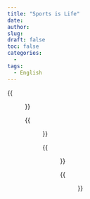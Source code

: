 ```yaml
---
title: "Sports is Life"
date: 
author: 
slug: 
draft: false
toc: false
categories:
  - 
tags:
  - English
---
```


{{<figure src="https://raw.githubusercontent.com/DarknessYzY/Photos/main/IMG_7406.JPG" 
          title="Fencing 'Champions'" caption="With Coach Tim Robinson and my teammate Jack Bennett!">}}

  
  {{<figure src="https://raw.githubusercontent.com/DarknessYzY/Photos/main/IMG_5421.JPG" 
          title="Basketball training" caption="Being assistant to Coach Gary Colson (Memphis Grizzlies)!">}}
  
  
   {{<figure src="https://scontent-msp1-1.xx.fbcdn.net/v/t1.6435-9/246967258_3102405173365119_2011554819195411449_n.jpg?_nc_cat=105&ccb=1-5&_nc_sid=0debeb&_nc_ohc=UbFC5gHvYncAX-ITyeQ&tn=56ndwYLw8MJgaWYy&_nc_ht=scontent-msp1-1.xx&oh=3655a1d878ed6a1478834d3a08dc1bb9&oe=619BD562" caption="Met with Brandon Ingram in his Rookie Year (2016-17).">}}
  
  
  

  {{<figure src="https://raw.githubusercontent.com/DarknessYzY/Photos/main/IMG_3902.JPG" title="Kendo team practicing">}}
  
